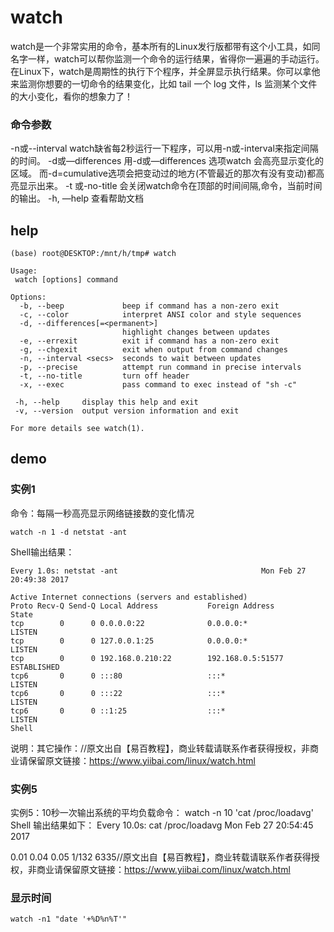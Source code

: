 # watch

watch是一个非常实用的命令，基本所有的Linux发行版都带有这个小工具，如同名字一样，watch可以帮你监测一个命令的运行结果，省得你一遍遍的手动运行。在Linux下，watch是周期性的执行下个程序，并全屏显示执行结果。你可以拿他来监测你想要的一切命令的结果变化，比如 tail 一个 log 文件，ls 监测某个文件的大小变化，看你的想象力了！


### 命令参数
-n或--interval  watch缺省每2秒运行一下程序，可以用-n或-interval来指定间隔的时间。
-d或—differences  用-d或—differences 选项watch 会高亮显示变化的区域。 而-d=cumulative选项会把变动过的地方(不管最近的那次有没有变动)都高亮显示出来。
-t 或-no-title  会关闭watch命令在顶部的时间间隔,命令，当前时间的输出。
-h, —help 查看帮助文档


## help
```
(base) root@DESKTOP:/mnt/h/tmp# watch

Usage:
 watch [options] command

Options:
  -b, --beep             beep if command has a non-zero exit
  -c, --color            interpret ANSI color and style sequences
  -d, --differences[=<permanent>]
                         highlight changes between updates
  -e, --errexit          exit if command has a non-zero exit
  -g, --chgexit          exit when output from command changes
  -n, --interval <secs>  seconds to wait between updates
  -p, --precise          attempt run command in precise intervals
  -t, --no-title         turn off header
  -x, --exec             pass command to exec instead of "sh -c"

 -h, --help     display this help and exit
 -v, --version  output version information and exit

For more details see watch(1).
```

## demo

### 实例1
命令：每隔一秒高亮显示网络链接数的变化情况
```
watch -n 1 -d netstat -ant
```
Shell输出结果：
```
Every 1.0s: netstat -ant                                Mon Feb 27 20:49:38 2017

Active Internet connections (servers and established)
Proto Recv-Q Send-Q Local Address           Foreign Address         State
tcp        0      0 0.0.0.0:22              0.0.0.0:*               LISTEN
tcp        0      0 127.0.0.1:25            0.0.0.0:*               LISTEN
tcp        0      0 192.168.0.210:22        192.168.0.5:51577       ESTABLISHED
tcp6       0      0 :::80                   :::*                    LISTEN
tcp6       0      0 :::22                   :::*                    LISTEN
tcp6       0      0 ::1:25                  :::*                    LISTEN
Shell
```
说明：其它操作：//原文出自【易百教程】，商业转载请联系作者获得授权，非商业请保留原文链接：https://www.yiibai.com/linux/watch.html

### 实例5
实例5：10秒一次输出系统的平均负载命令：
watch -n 10 'cat /proc/loadavg'
Shell
输出结果如下：
Every 10.0s: cat /proc/loadavg                          Mon Feb 27 20:54:45 2017

0.01 0.04 0.05 1/132 6335//原文出自【易百教程】，商业转载请联系作者获得授权，非商业请保留原文链接：https://www.yiibai.com/linux/watch.html

### 显示时间
```
watch -n1 "date '+%D%n%T'"
```